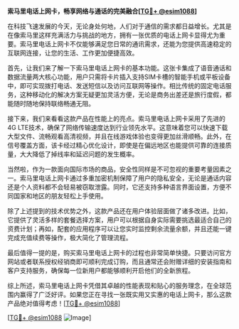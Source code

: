 **索马里电话上网卡，畅享网络与通话的完美融合[[TG💪+ @esim1088](https://t.me/s/esim1088)]**

在科技飞速发展的今天，无论身处何地，人们对于通信的需求都日益增长。尤其是在像索马里这样充满活力与挑战的地方，拥有一张优质的电话上网卡显得尤为重要。索马里电话上网卡不仅能够满足您日常的通讯需求，还能为您提供高速稳定的互联网连接，让您的生活、工作更加便捷高效。

首先，让我们来了解一下索马里电话上网卡的基本功能。这张卡集成了语音通话和数据流量两大核心功能，用户只需将卡片插入支持SIM卡槽的智能手机或平板设备中，即可实现拨打电话、发送短信以及访问互联网等操作。相比传统的固定电话服务，这种移动化的解决方案无疑更加灵活方便，无论是商务出差还是旅行度假，都能随时随地保持联络畅通无阻。

接下来，我们来看看这款产品在性能上的亮点。索马里电话上网卡采用了先进的4G LTE技术，确保了网络传输速度达到行业领先水平。这意味着您可以快速下载大型文件、流畅观看高清视频，并且在线游戏体验也变得更加丝滑顺畅。此外，在信号覆盖方面，该卡经过精心优化设计，即使是在偏远地区也能提供可靠的连接质量，大大降低了掉线率和延迟问题的发生概率。

当然啦，作为一款面向国际市场的商品，安全性同样是不可忽视的重要考量因素之一。索马里电话上网卡通过多重加密机制保障了用户的隐私安全，无论是通话内容还是个人资料都不会轻易被窃取泄露。同时，它还支持多种语言界面设置，方便不同国家和地区的朋友轻松上手使用。

除了上述提到的技术优势之外，这款产品还在用户体验层面做了诸多改进。比如，它提供了灵活多样的套餐选择方案，用户可以根据自身实际需要挑选最适合自己的资费计划；再如，配套的应用程序可以让您实时监控剩余流量余额，并且还能一键完成充值续费等操作，极大简化了管理流程。

最后值得一提的是，购买索马里电话上网卡的过程也非常简单快捷。只要访问官方网站或者联系授权经销商即可顺利完成订购，而且通常还会附赠详细的安装指南和客户支持服务，确保每一位新用户都能够顺利开启他们的全新旅程。

综上所述，索马里电话上网卡凭借其卓越的性能表现和贴心的服务理念，在全球范围内赢得了广泛好评。如果您正在寻找一张既实用又实惠的电话上网卡，那么这款产品绝对值得考虑！[[TG💪+ @esim1088](https://t.me/s/esim1088)]

[[TG💪+ @esim1088](https://t.me/s/esim1088) ![Image](https://i.postimg.cc/4NQfJmqS/Snipaste-2025-05-13-00-14-12.png)]
